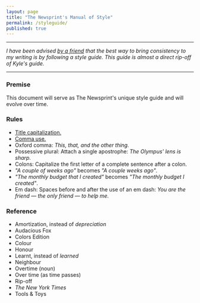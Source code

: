 ```yaml
---
layout: page
title: "The Newsprint's Manual of Style"
permalink: /styleguide/
published: true
---
```


---

*I have been advised [by a friend](http://audaciousfox.com/style-guide/) that the best way to bring consistency to my writing is by following a style guide. This guide is almost a direct rip-off of Kyle's guide.*

---

### Premise
This document will serve as The Newsprint's unique style guide and will evolve over time.

### Rules
- [Title capitalization.](http://titlecapitalization.com)
- [Comma use.](https://owl.english.purdue.edu/owl/owlprint/607/)
- Oxford comma: *This, that, and the other thing.*
- Possessive plural: Attach a single apostrophe: *The Olympus' lens is sharp.*
- Colons: Capitalize the first letter of a complete sentence after a colon.
- *"A couple of weeks ago"* becomes *"A couple weeks ago"*.
- *"The monthly budget that I created"* becomes *"The monthly budget I created"*.
- Em dash: Spaces before and after the use of an em dash: *You are the friend — the only friend — to help me.*

### Reference
- Amortization, instead of *depreciation*
- Audacious Fox
- Colors Edition
- Colour
- Honour
- Learnt, instead of *learned*
- Neighbour
- Overtime (noun)
- Over time (as time passes)
- Rip-off
- *The New York Times*
- Tools & Toys